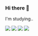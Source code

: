 ### Hi there 👋

I'm studying..

<img src="https://img.shields.io/badge/HTML-E34F26?style=flat&logo=HTML5&logoColor=white"/>
<img src="https://img.shields.io/badge/CSS-1572B6?style=flat&logo=CSS3&logoColor=white"/>
<img src="https://img.shields.io/badge/JavaScript-F7DF1E?style=flat&logo=JavaScript&logoColor=white"/>
<img src="https://img.shields.io/badge/JAVA-007396?style=flat&logo=Javat&logoColor=white"/>

<!--
<img src="https://img.shields.io/badge/[TEXT]-[배지배경색]?style=[배지모양(plastic, flat, flat-square,for-the-badge, social)]&logo=[정식로고네임]&logoColor=[로고색]"/>
-->

<!--
**hansolkim9/hansolkim9** is a ✨ _special_ ✨ repository because its `README.md` (this file) appears on your GitHub profile.

Here are some ideas to get you started:

- 🔭 I’m currently working on ...
- 🌱 I’m currently learning ...
- 👯 I’m looking to collaborate on ...
- 🤔 I’m looking for help with ...
- 💬 Ask me about ...
- 📫 How to reach me: ...
- 😄 Pronouns: ...
- ⚡ Fun fact: ...
-->
